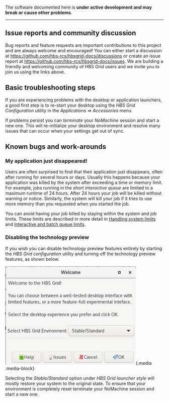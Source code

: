 The software documented here is **under active development and may break or cause other problems**. 

---

## Issue reports and community discussion

Bug reports and feature requests are important contributions to this project
and are always welcome and encouraged! You can either start a discussion
at <https://github.com/hbs-rcs/hbsgrid-docs/discussions> or create an issue
report at <https://github.com/hbs-rcs/hbsgrid-docs/issues>. We are building a
friendly and welcoming community of HBS Grid users and we invite you to
join us using the links above.

## Basic troubleshooting steps

If you are experiencing problems with the desktop or application
launchers, a good first step is to re-start your desktop using the
*HBS Grid Configuration* utility in the *Applications => Accessories* menu.

If problems persist you can *terminate* your *NoMachine* session and start a new one. 
This will re-initialize your desktop environment and resolve many issues that can occur when your
settings get out of sync.

## Known bugs and work-arounds

### My application just disappeared!

Users are often surprised to find that their application just
disappears, often after running for several hours or days. Usually this
happens because your application was killed by the system after
exceeding a time or memory limit. For example, jobs running in the
*short interactive queue* are limited to a maximum runtime of 24 hours.
After 24 hours your job will be killed without warning or notice.
Similarly, the system will kill your job if it tries to use more memory
than you requested when you started the job.

You can avoid having your job killed by staying within the system and
job limits. These limits are described in more detail in 
[Handling system limits](../userguide/menulaunch.md#handling-system-limits) and
[Interactive and batch queue limits](../userguide/commandline.md#interactive-and-batch-queue-limits).

### Disabling the technology preview

If you wish you can disable technology preview features entirely by
starting the *HBS Grid configuration* utility and turning off the technology preview
features, as shown below.

![](imgs/GridConfigReset.png){.media .media-block}

Selecting the *Stable/Standard* option under *HBS Grid launcher style*
will mostly restore your system to the original state. To ensure that your 
environment is completely reset terminate your NoMachine session and start a new one.
